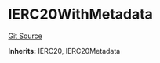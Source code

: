 # IERC20WithMetadata
[Git Source](https://github.com/supafinance/supa-foundry/blob/00eb35447ebc05e824f31afa1581898206764621/src/external/interfaces/IWETH9.sol)

**Inherits:**
IERC20, IERC20Metadata


